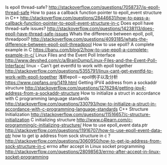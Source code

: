 Is epoll thread-safe?
http://stackoverflow.com/questions/7058737/is-epoll-thread-safe
How to pass a callback function pointer to epoll_event structure in C++
http://stackoverflow.com/questions/28446631/how-to-pass-a-callback-function-pointer-to-epoll-event-structure-in-c
Does epoll have thread-safe issues?
http://stackoverflow.com/questions/14238113/does-epoll-have-thread-safe-issues
Whats the difference between epoll, poll, threadpool?
http://stackoverflow.com/questions/4093185/whats-the-difference-between-epoll-poll-threadpool
How to use epoll? A complete example in C
https://banu.com/blog/2/how-to-use-epoll-a-complete-example-in-c/
Linux Files and the Event Poll Interface
http://www.devshed.com/c/a/BrainDump/Linux-Files-and-the-Event-Poll-Interface/
linux - Can't get eventfd to work with epoll together
http://stackoverflow.com/questions/5355791/linux-cant-get-eventfd-to-work-with-epoll-together
浅析epoll – epoll例子以及分析
https://www.cppfans.org/1419.html
Getting IPV4 address from a sockaddr structure
http://stackoverflow.com/questions/1276294/getting-ipv4-address-from-a-sockaddr-structure
How to initialize a struct in accordance with C programming language standards
http://stackoverflow.com/questions/330793/how-to-initialize-a-struct-in-accordance-with-c-programming-language-standards
C++ Structure Initialization
http://stackoverflow.com/questions/11516657/c-structure-initialization
C initializing structure
http://www.c4learn.com/c-programming/c-initializing-structure/
How to use epoll_event data.ptr
http://stackoverflow.com/questions/11916707/how-to-use-epoll-event-data-ptr
how to get ip address from sock structure in c ?
http://stackoverflow.com/questions/3060950/how-to-get-ip-address-from-sock-structure-in-c
errno after accept in Linux socket programming
http://stackoverflow.com/questions/28098563/errno-after-accept-in-linux-socket-programming

